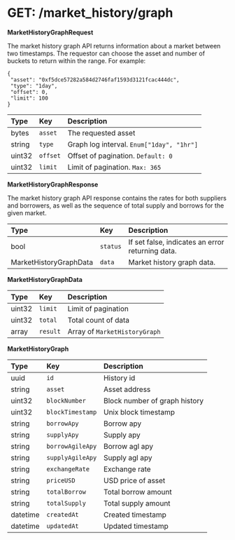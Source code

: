 # GET: /market\_history/graph

**MarketHistoryGraphRequest**

The market history graph API returns information about a market between two timestamps. The requestor can choose the asset and number of buckets to return within the range. For example:

```text
{
 "asset": "0xf5dce57282a584d2746faf1593d3121fcac444dc",
 "type": "1day",
 "offset": 0,
 "limit": 100
}
```

| Type | Key | Description |
| :--- | :--- | :--- |
| bytes | `asset` | The requested asset |
| string | `type` | Graph log interval. `Enum["1day", "1hr"]` |
| uint32 | `offset` | Offset of pagination. `Default: 0` |
| uint32 | `limit` | Limit of pagination. `Max: 365` |

**MarketHistoryGraphResponse**

The market history graph API response contains the rates for both suppliers and borrowers, as well as the sequence of total supply and borrows for the given market.

| Type | Key | Description |
| :--- | :--- | :--- |
| bool | `status` | If set false, indicates an error returning data. |
| MarketHistoryGraphData | `data` | Market history graph data. |

**MarketHistoryGraphData**

| Type | Key | Description |
| :--- | :--- | :--- |
| uint32 | `limit` | Limit of pagination |
| uint32 | `total` | Total count of data |
| array | `result` | Array of `MarketHistoryGraph` |

**MarketHistoryGraph**

| Type | Key | Description |
| :--- | :--- | :--- |
| uuid | `id` | History id |
| string | `asset` | Asset address |
| uint32 | `blockNumber` | Block number of graph history |
| uint32 | `blockTimestamp` | Unix block timestamp |
| string | `borrowApy` | Borrow apy |
| string | `supplyApy` | Supply apy |
| string | `borrowAgileApy` | Borrow agl apy |
| string | `supplyAgileApy` | Supply agl apy |
| string | `exchangeRate` | Exchange rate |
| string | `priceUSD` | USD price of asset |
| string | `totalBorrow` | Total borrow amount |
| string | `totalSupply` | Total supply amount |
| datetime | `createdAt` | Created timestamp |
| datetime | `updatedAt` | Updated timestamp |

